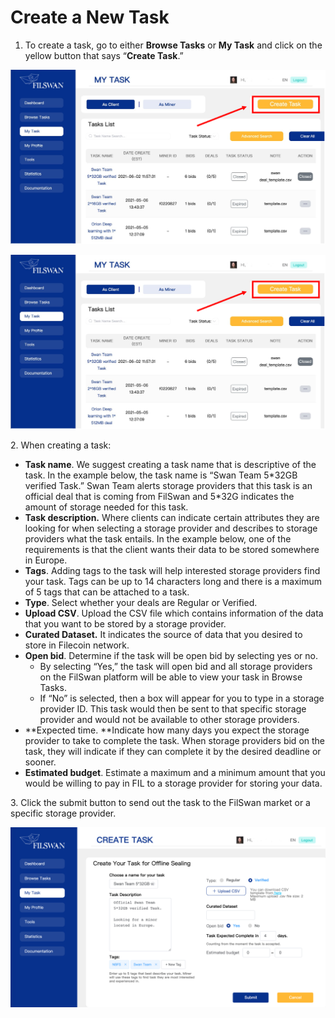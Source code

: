 # Create a New Task



1.  To create a task, go to either **Browse Tasks** or **My Task** and click on the yellow button that says “**Create Task**.” 

![](<../../../.gitbook/assets/image (2).png>)

![](<../../../.gitbook/assets/image (4).png>)

   2\. When creating a task:

* **Task name**. We suggest creating a task name that is descriptive of the task. In the example below, the task name is “Swan Team 5\*32GB verified Task.” Swan Team alerts storage providers that this task is an official deal that is coming from FilSwan and 5\*32G indicates the amount of storage needed for this task.  
* **Task description.** Where clients can indicate certain attributes they are looking for when selecting a storage provider and describes to storage providers what the task entails. In the example below, one of the requirements is that the client wants their data to be stored somewhere in Europe.  
* **Tags**. Adding tags to the task will help interested storage providers find your task. Tags can be up to 14 characters long and there is a maximum of 5 tags that can be attached to a task.
* **Type**. Select whether your deals are Regular or Verified.  
* **Upload CSV**. Upload the CSV file which contains information of the data that you want to be stored by a storage provider. 
* **Curated Dataset.** It indicates the source of data that you desired to store in Filecoin network.
* **Open bid**. Determine if the task will be open bid by selecting yes or no. 
  * By selecting “Yes,” the task will open bid and all storage providers on the FilSwan platform will be able to view your task in Browse Tasks. 
  * If “No” is selected, then a box will appear for you to type in a storage provider ID. This task would then be sent to that specific storage provider and would not be available to other storage providers.  
* **Expected time. **Indicate how many days you expect the storage provider to take to complete the task. When storage providers bid on the task, they will indicate if they can complete it by the desired deadline or sooner.  
* **Estimated budget**. Estimate a maximum and a minimum amount that you would be willing to pay in FIL to a storage provider for storing your data.  

3\. Click the submit button to send out the task to the FilSwan market or a specific storage             provider.  

![Example of Creating a Task](<../../../.gitbook/assets/image (5).png>)

